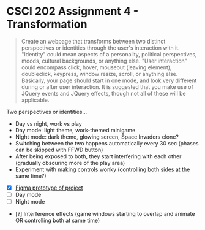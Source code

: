 # CSCI 202 Assignment 4 - Transformation

> Create an webpage that transforms between two distinct perspectives or identities through the user's interaction with it. "Identity" could mean aspects of a personality, political perspectives, moods, cultural backgrounds, or anything else. "User interaction" could encompass click, hover, mouseout (leaving element), doubleclick, keypress, window resize, scroll, or anything else. Basically, your page should start in one mode, and look very different during or after user interaction. It is suggested that you make use of JQuery events and JQuery effects, though not all of these will be applicable.

Two perspectives or identities...

- Day vs night, work vs play
- Day mode: light theme, work-themed minigame
- Night mode: dark theme, glowing screen, Space Invaders clone?
- Switching between the two happens automatically every 30 sec (phases can be skipped with FFWD button)
- After being exposed to both, they start interfering with each other (gradually obscuring more of the play area)
- Experiment with making controls wonky (controlling both sides at the same time?)

- [x] [Figma prototype of project](https://www.figma.com/file/7DfntNoTMHhDOhbn1cFpGK/Daily-Grind?node-id=0%3A1)
- [ ] Day mode
- [ ] Night mode
- [?] Interference effects (game windows starting to overlap and animate OR controlling both at same time)